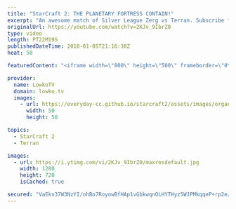 ```yaml
---
title: "StarCraft 2: THE PLANETARY FORTRESS CONTAIN!"
excerpt: "An awesome match of Silver League Zerg vs Terran. Subscribe for more videos: http://lowko.tv/youtube The Zerg... Mothership? https://goo.gl/BvZU5A  While the ending of this match is a little slow, the early game is awesome. In this match the Terran player decides to focus on a Planetary Fortress contain."
originalUrl: https://youtube.com/watch?v=2KJv_9IbrZ0
type: video
length: PT22M19S
publishedDateTime: 2018-01-05T21:16:38Z
heat: 50

featuredContent: "<iframe width=\"800\" height=\"500\" frameborder=\"0\" src=\"https://www.youtube.com/embed/2KJv_9IbrZ0\" allow=\"accelerometer; autoplay; encrypted-media; gyroscope; picture-in-picture\" allowfullscreen></iframe>"

provider:
  name: LowkoTV
  domain: lowko.tv
  images:
    - url: https://everyday-cc.github.io/starcraft2/assets/images/organizations/lowko.tv-50x50.jpg
      width: 50
      height: 50

topics:
  - StarCraft 2
  - Terran

images:
  - url: https://i.ytimg.com/vi/2KJv_9IbrZ0/maxresdefault.jpg
    width: 1280
    height: 720
    isCached: true

secured: "VaEkv37W3NzYI/ohBo7RoyowBfHAp1vGbkwqnOLHYTHyz5WJPMkqqeP+rp2e/9KVTGZFWUWSYTXwwcoEJnGDWUsgCF1FUBZaeUgu0XlZrUYcVuLsixtV7oNhVGSRmR17i1bZtdTM+6tlNmvThkxBsgAR4tBMRXCWAo5JmEuwQYo1X/syRhR8DDxpdxJNWJx8/Dz/xCNewzdMbBVFPeZou7+dqYTeT72XwBJBjKjlRHuv92Uvmu09KKRPAS/gKB05DDqgkNG1Myd4PiYt66KUpytTsz49oYM6Bg3Tcta0Pw0R/r2WDokNSLCCc/IV6p0/ttRNbxeU2D/cQ3YrJNxjapwertg80Jv7C5qFALyVDl8+XiedkwQWKt5HXVfdVn4R/Cd4am58DfnnfzBar5zu8KWjFaaLbpjNYVNrNmDfDs2SuPJQ1Ql/iONHUfqYpWaU;aDgLtcL2BrGP/fjoe2R8hQ=="
---
```


